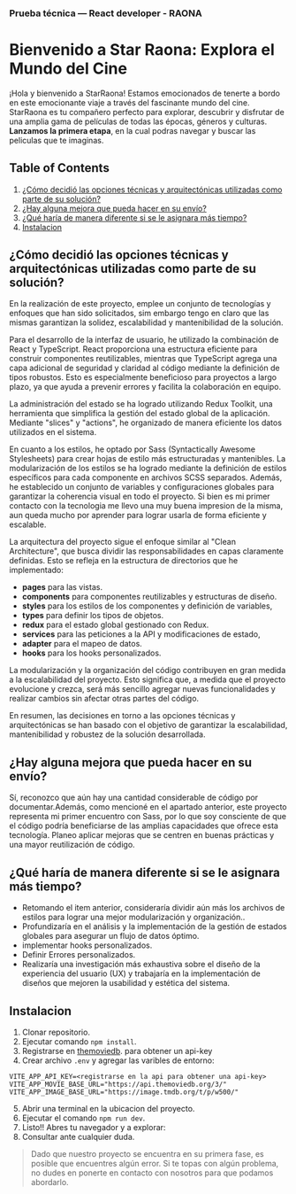 ### Prueba técnica — React developer - RAONA

# Bienvenido a Star Raona: Explora el Mundo del Cine

¡Hola y bienvenido a StarRaona! Estamos emocionados de tenerte a bordo en este emocionante viaje a través del fascinante mundo del cine. StarRaona es tu compañero perfecto para explorar, descubrir y disfrutar de una amplia gama de películas de todas las épocas, géneros y culturas.
**Lanzamos la primera etapa**, en la cual podras navegar y buscar las peliculas que te imaginas.

## Table of Contents

1. [¿Cómo decidió las opciones técnicas y arquitectónicas utilizadas como parte de su solución?](#cómo-decidió-las-opciones-técnicas-y-arquitectónicas-utilizadas-como-parte-de-su-solución)
2. [¿Hay alguna mejora que pueda hacer en su envío?](#hay-alguna-mejora-que-pueda-hacer-en-su-envío)
3. [¿Qué haría de manera diferente si se le asignara más tiempo?](#que-haria-de-manera-diferente-si-se-le-asignara-mas-tiempo)
4. [Instalacion](#instalacion)

## ¿Cómo decidió las opciones técnicas y arquitectónicas utilizadas como parte de su solución?

En la realización de este proyecto, emplee un conjunto de tecnologías y enfoques que han sido solicitados, sim embargo tengo en claro que las mismas garantizan la solidez, escalabilidad y mantenibilidad de la solución.

Para el desarrollo de la interfaz de usuario, he utilizado la combinación de React y TypeScript. React proporciona una estructura eficiente para construir componentes reutilizables, mientras que TypeScript agrega una capa adicional de seguridad y claridad al código mediante la definición de tipos robustos. Esto es especialmente beneficioso para proyectos a largo plazo, ya que ayuda a prevenir errores y facilita la colaboración en equipo.

La administración del estado se ha logrado utilizando Redux Toolkit, una herramienta que simplifica la gestión del estado global de la aplicación. Mediante "slices" y "actions", he organizado de manera eficiente los datos utilizados en el sistema.

En cuanto a los estilos, he optado por Sass (Syntactically Awesome Stylesheets) para crear hojas de estilo más estructuradas y mantenibles. La modularización de los estilos se ha logrado mediante la definición de estilos específicos para cada componente en archivos SCSS separados. Además, he establecido un conjunto de variables y configuraciones globales para garantizar la coherencia visual en todo el proyecto. Si bien es mi primer contacto con la tecnologia me llevo una muy buena impresion de la misma, aun queda mucho por aprender para lograr usarla de forma eficiente y escalable.

La arquitectura del proyecto sigue el enfoque similar al "Clean Architecture", que busca dividir las responsabilidades en capas claramente definidas. Esto se refleja en la estructura de directorios que he implementado:

- **pages** para las vistas.
- **components** para componentes reutilizables y estructuras de diseño.
- **styles** para los estilos de los componentes y definición de variables,
- **types** para definir los tipos de objetos.
- **redux** para el estado global gestionado con Redux.
- **services** para las peticiones a la API y modificaciones de estado,
- **adapter** para el mapeo de datos.
- **hooks** para los hooks personalizados.

La modularización y la organización del código contribuyen en gran medida a la escalabilidad del proyecto. Esto significa que, a medida que el proyecto evolucione y crezca, será más sencillo agregar nuevas funcionalidades y realizar cambios sin afectar otras partes del código.

En resumen, las decisiones en torno a las opciones técnicas y arquitectónicas se han basado con el objetivo de garantizar la escalabilidad, mantenibilidad y robustez de la solución desarrollada.

## ¿Hay alguna mejora que pueda hacer en su envío?

Sí, reconozco que aún hay una cantidad considerable de código por documentar.Además, como mencioné en el apartado anterior, este proyecto representa mi primer encuentro con Sass, por lo que soy consciente de que el código podría beneficiarse de las amplias capacidades que ofrece esta tecnología. Planeo aplicar mejoras que se centren en buenas prácticas y una mayor reutilización de código.

## ¿Qué haría de manera diferente si se le asignara más tiempo?

- Retomando el item anterior, consideraría dividir aún más los archivos de estilos para lograr una mejor modularización y organización..
- Profundizaría en el análisis y la implementación de la gestión de estados globales para asegurar un flujo de datos óptimo.
- implementar hooks personalizados.
- Definir Errores personalizados.
- Realizaría una investigación más exhaustiva sobre el diseño de la experiencia del usuario (UX) y trabajaría en la implementación de diseños que mejoren la usabilidad y estética del sistema.

## Instalacion

1. Clonar repositorio.
1. Ejecutar comando `npm install`.
1. Registrarse en [themoviedb](https://developer.themoviedb.org/docs). para obtener un api-key
1. Crear archivo `.env` y agregar las varibles de entorno:

```
VITE_APP_API_KEY=<registrarse en la api para obtener una api-key>
VITE_APP_MOVIE_BASE_URL="https://api.themoviedb.org/3/"
VITE_APP_IMAGE_BASE_URL="https://image.tmdb.org/t/p/w500/"
```

5. Abrir una terminal en la ubicacion del proyecto.
1. Ejecutar el comando `npm run dev`.
1. Listo!! Abres tu navegador y a explorar:
1. Consultar ante cualquier duda.

> Dado que nuestro proyecto se encuentra en su primera fase, es posible que encuentres algún error. Si te topas con algún problema, no dudes en ponerte en contacto con nosotros para que podamos abordarlo.
